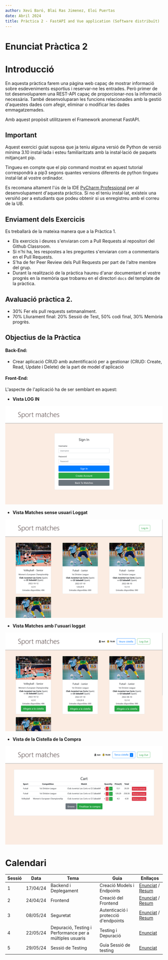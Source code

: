 ```yaml
---
author: Xevi Baró, Blai Ras Jimenez, Eloi Puertas
date: Abril 2024
title: Pràctica 2 - FastAPI and Vue application (Software distribuït)
---
```


# Enunciat Pràctica 2

Introducció
============

En aquesta pràctica farem una pàgina web capaç de mostrar 
informació sobre esdeveniments esportius i reservar-ne les entrades.
Però primer de tot desenvoluparem una REST-API capaç de proporcionar-nos la informació necessària. També desenvoluparan les funcions relacionades amb la gestió d'aquestes dades com
afegir, eliminar o modificar les dades emmagatzemades.

Amb aquest propòsit utilitzarem el Framework anomenat FastAPI.

Important
---------

Aquest exercici guiat suposa que ja teniu alguna versió de Python de versió mínima 3.10
instal·lada i esteu familiaritzats amb la instal·lació de paquets mitjançant pip.

Tingueu en compte que el pip command mostrat en aquest tutorial correspondrà a pip3 
segons quantes versions diferents de python tingueu
instal·lat al vostre ordinador.

Es recomana altament l'ús de la IDE [PyCharm Professional](https://www.jetbrains.com/pycharm/) per al desenvolupament d'aquesta pràctica. Si no el teniu instal·lat, existeix una versiñó per a estudiants que podeu obtenir si us enregistreu amb el correu de la UB. 

Enviament dels Exercicis
------------------------
Es treballarà de la mateixa manera que a la Pràctica 1. 

- Els exercicis i deures s'enviaran com a Pull Requests al repositori del Github Classroom. 
- Si n'hi ha, les respostes a les preguntes 
s'enviaran com a commentaris en el Pull Requests. 
- S'ha de fer Peer Review dels Pull Requests per part de l'altre membre del grup.
- Durant la realització de la pràctica haureu d'anar documentant el vostre progrés en la memòria que trobareu en el directori `docs` del template de la pràctica.  

Avaluació pràctica 2.
---------------------------
- 30% Fer els pull requests setmanalment.
- 70% Lliurament final: 20% Sessió de Test, 50% codi final, 30% Memòria progrès.


Objectius de la Pràctica
-------------------

#### Back-End: 
* Crear aplicació CRUD amb autentificació per a gestionar (CRUD: Create, Read, Update i Delete) de la part de model d'aplicació 

#### Front-End: 
L'aspecte de l'aplicació ha de ser semblant en aquest:

- **Vista LOG IN**

![image](figures/sessio-3_final-signin.png)

- **Vista Matches sense usuari Loggat**

![image](figures/sessio-3_final-matches.png)

- **Vista Matches amb l'usuari loggat**

![image](figures/sessio-3_final-matches-user.png)

- **Vista de la Cistella de la Compra**

![image](figures/sessio-3_final-shopping-cart.png)


Calendari
==========


| Sessió | Data     | Tema                                                     | Guia                                 | Enllaços                                                            |
|--------|----------|----------------------------------------------------------|--------------------------------------|---------------------------------------------------------------------|
| 1      | 17/04/24 | Backend i Deplegament                                    | Creació Models i Endpoints           | [Enunciat](./Sessio_1.md) / [Resum](./slides/SD2024_P2_Sessio1.pdf) |
| 2      | 24/04/24 | Frontend                                                 | Creació del Frontend                 | [Enunciat](./Sessio_2.md) / [Resum](./slides/SD2024_P2_Sessio2.pdf) |
| 3      | 08/05/24 | Seguretat                                                | Autenticació i protecció d'endpoints | [Enunciat](./Sessio_3.md) / [Resum](./slides/SD2024_P2_Sessio3.pdf) |
| 4      | 22/05/24 | Depuració, Testing i Performance per a múltiples usuaris | Testing i Depuració                  | [Enunciat](./Sessio_4.md)                                           | 
| 5      | 29/05/24 | Sessió de Testing                                        | Guia Sessió de testing               | [Enunciat](./Sessio_Test.md)                                        |

